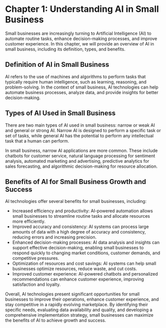 Chapter 1: Understanding AI in Small Business
=============================================

Small businesses are increasingly turning to Artificial Intelligence (AI) to automate routine tasks, enhance decision-making processes, and improve customer experience. In this chapter, we will provide an overview of AI in small business, including its definition, types, and benefits.

Definition of AI in Small Business
----------------------------------

AI refers to the use of machines and algorithms to perform tasks that typically require human intelligence, such as learning, reasoning, and problem-solving. In the context of small business, AI technologies can help automate business processes, analyze data, and provide insights for better decision-making.

Types of AI Used in Small Business
----------------------------------

There are two main types of AI used in small business: narrow or weak AI and general or strong AI. Narrow AI is designed to perform a specific task or set of tasks, while general AI has the potential to perform any intellectual task that a human can perform.

In small business, narrow AI applications are more common. These include chatbots for customer service, natural language processing for sentiment analysis, automated marketing and advertising, predictive analytics for sales forecasting, and algorithmic decision-making for resource allocation.

Benefits of AI for Small Business Growth and Success
----------------------------------------------------

AI technologies offer several benefits for small businesses, including:

* Increased efficiency and productivity: AI-powered automation allows small businesses to streamline routine tasks and allocate resources more efficiently.
* Improved accuracy and consistency: AI systems can process large amounts of data with a high degree of accuracy and consistency, reducing errors and increasing precision.
* Enhanced decision-making processes: AI data analysis and insights can support effective decision-making, enabling small businesses to respond quickly to changing market conditions, customer demands, and competitive pressures.
* Optimization of resources and cost savings: AI systems can help small businesses optimize resources, reduce waste, and cut costs.
* Improved customer experience: AI-powered chatbots and personalized recommendations can enhance customer experience, improving satisfaction and loyalty.

Overall, AI technologies present significant opportunities for small businesses to improve their operations, enhance customer experience, and stay competitive in a rapidly evolving marketplace. By identifying their specific needs, evaluating data availability and quality, and developing a comprehensive implementation strategy, small businesses can maximize the benefits of AI to achieve growth and success.
